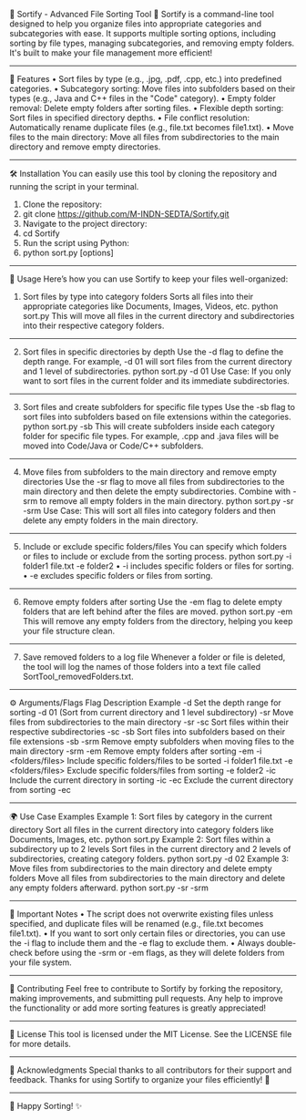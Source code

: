 📂 Sortify - Advanced File Sorting Tool 🧹
Sortify is a command-line tool designed to help you organize files into appropriate categories and subcategories with ease. It supports multiple sorting options, including sorting by file types, managing subcategories, and removing empty folders. It's built to make your file management more efficient!
________________________________________
🚀 Features
•	Sort files by type (e.g., .jpg, .pdf, .cpp, etc.) into predefined categories.
•	Subcategory sorting: Move files into subfolders based on their types (e.g., Java and C++ files in the "Code" category).
•	Empty folder removal: Delete empty folders after sorting files.
•	Flexible depth sorting: Sort files in specified directory depths.
•	File conflict resolution: Automatically rename duplicate files (e.g., file.txt becomes file1.txt).
•	Move files to the main directory: Move all files from subdirectories to the main directory and remove empty directories.
________________________________________
🛠️ Installation
You can easily use this tool by cloning the repository and running the script in your terminal.
1.	Clone the repository:
2.	git clone https://github.com/M-INDN-SEDTA/Sortify.git
3.	Navigate to the project directory:
4.	cd Sortify
5.	Run the script using Python:
6.	python sort.py [options]
________________________________________
📑 Usage
Here’s how you can use Sortify to keep your files well-organized:
1. Sort files by type into category folders
Sorts all files into their appropriate categories like Documents, Images, Videos, etc.
python sort.py
This will move all files in the current directory and subdirectories into their respective category folders.
________________________________________
2. Sort files in specific directories by depth
Use the -d flag to define the depth range. For example, -d 01 will sort files from the current directory and 1 level of subdirectories.
python sort.py -d 01
Use Case: If you only want to sort files in the current folder and its immediate subdirectories.
________________________________________
3. Sort files and create subfolders for specific file types
Use the -sb flag to sort files into subfolders based on file extensions within the categories.
python sort.py -sb
This will create subfolders inside each category folder for specific file types. For example, .cpp and .java files will be moved into Code/Java or Code/C++ subfolders.
________________________________________
4. Move files from subfolders to the main directory and remove empty directories
Use the -sr flag to move all files from subdirectories to the main directory and then delete the empty subdirectories. Combine with -srm to remove all empty folders in the main directory.
python sort.py -sr -srm
Use Case: This will sort all files into category folders and then delete any empty folders in the main directory.
________________________________________
5. Include or exclude specific folders/files
You can specify which folders or files to include or exclude from the sorting process.
python sort.py -i folder1 file.txt -e folder2
•	-i includes specific folders or files for sorting.
•	-e excludes specific folders or files from sorting.
________________________________________
6. Remove empty folders after sorting
Use the -em flag to delete empty folders that are left behind after the files are moved.
python sort.py -em
This will remove any empty folders from the directory, helping you keep your file structure clean.
________________________________________
7. Save removed folders to a log file
Whenever a folder or file is deleted, the tool will log the names of those folders into a text file called SortTool_removedFolders.txt.
________________________________________
⚙️ Arguments/Flags
Flag	Description	Example
-d <depth>	Set the depth range for sorting	-d 01 (Sort from current directory and 1 level subdirectory)
-sr	Move files from subdirectories to the main directory	-sr
-sc	Sort files within their respective subdirectories	-sc
-sb	Sort files into subfolders based on their file extensions	-sb
-srm	Remove empty subfolders when moving files to the main directory	-srm
-em	Remove empty folders after sorting	-em
-i <folders/files>	Include specific folders/files to be sorted	-i folder1 file.txt
-e <folders/files>	Exclude specific folders/files from sorting	-e folder2
-ic	Include the current directory in sorting	-ic
-ec	Exclude the current directory from sorting	-ec
________________________________________
🌍 Use Case Examples
Example 1: Sort files by category in the current directory
Sort all files in the current directory into category folders like Documents, Images, etc.
python sort.py
Example 2: Sort files within a subdirectory up to 2 levels
Sort files in the current directory and 2 levels of subdirectories, creating category folders.
python sort.py -d 02
Example 3: Move files from subdirectories to the main directory and delete empty folders
Move all files from subdirectories to the main directory and delete any empty folders afterward.
python sort.py -sr -srm
________________________________________
📝 Important Notes
•	The script does not overwrite existing files unless specified, and duplicate files will be renamed (e.g., file.txt becomes file1.txt).
•	If you want to sort only certain files or directories, you can use the -i flag to include them and the -e flag to exclude them.
•	Always double-check before using the -srm or -em flags, as they will delete folders from your file system.
________________________________________
🎉 Contributing
Feel free to contribute to Sortify by forking the repository, making improvements, and submitting pull requests. Any help to improve the functionality or add more sorting features is greatly appreciated!
________________________________________
📄 License
This tool is licensed under the MIT License. See the LICENSE file for more details.
________________________________________
🙏 Acknowledgments
Special thanks to all contributors for their support and feedback. Thanks for using Sortify to organize your files efficiently! 🙌
________________________________________
🧹 Happy Sorting! ✨

